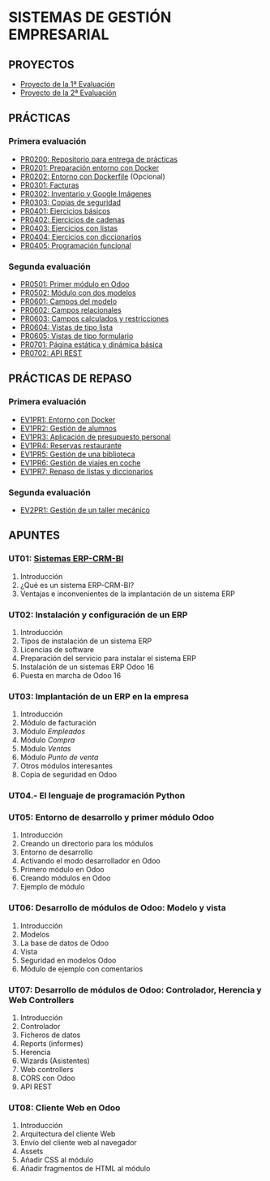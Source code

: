 # SISTEMAS DE GESTIÓN EMPRESARIAL


## PROYECTOS

- [Proyecto de la 1ª Evaluación](./proyectos/proyecto_ev1.md)
- [Proyecto de la 2ª Evaluación](./proyectos/proyecto_ev2.md)


## PRÁCTICAS

### Primera evaluación

- [PR0200: Repositorio para entrega de prácticas](./ut02_instalacion/practicas/pr0200.md)
- [PR0201: Preparación entorno con Docker](./ut02_instalacion/practicas/pr0201.md)
- [PR0202: Entorno con Dockerfile]() (Opcional)
- [PR0301: Facturas](./ut03_implantacion/pr0301.md)
- [PR0302: Inventario y Google Imágenes](./ut03_implantacion/pr0302.md)
- [PR0303: Copias de seguridad](./ut03_implantacion/pr0303.md)
- [PR0401: Ejercicios básicos](./ut04_python/pr0401_ejercicios_basicos.md)
- [PR0402: Ejercicios de cadenas](./ut04_python/pr0402_cadenas.md)
- [PR0403: Ejercicios con listas](./ut04_python/pr0403_listas.md)
- [PR0404: Ejercicios con diccionarios](./ut04_python/pr0404_diccionarios.md)
- [PR0405: Programación funcional](./ut04_python/pr0405_programacion_funcional.md)

### Segunda evaluación

- [PR0501: Primer módulo en Odoo](./ut05_creacion_modulos/pr0501_modulo_sencillo.md)
- [PR0502: Módulo con dos modelos](./ut05_creacion_modulos/pr0502_modulo_dos_modelos.md)
- [PR0601: Campos del modelo](./ut06_mvc_herencia/pr0601_campos_modelo.md)
- [PR0602: Campos relacionales](./ut06_mvc_herencia/pr0602_campos_relacionales.md)
- [PR0603: Campos calculados y restricciones](./ut06_mvc_herencia/pr0603_campos_calculados_restricciones.md)
- [PR0604: Vistas de tipo lista](./ut06_mvc_herencia/pr0604_vista_tree.md)
- [PR0605: Vistas de tipo formulario](./ut06_mvc_herencia/pr0605_vista_form.md)
- [PR0701: Página estática y dinámica básica](./ut07_web_controllers_cliente_web/pr0701_pagina_estatica_dinamica.md)
- [PR0702: API REST](./ut07_web_controllers_cliente_web/pr0702_api_rest.md)


## PRÁCTICAS DE REPASO

### Primera evaluación

- [EV1PR1: Entorno con Docker](./repaso/ev1pr1_instalacion.md)
- [EV1PR2: Gestión de alumnos](./repaso/ev1pr2_gestion_alumnos.md)
- [EV1PR3: Aplicación de presupuesto personal](./repaso/ev1pr3_presupuesto.md)
- [EV1PR4: Reservas restaurante](./repaso/ev1pr4_reservas_restaurante.md)
- [EV1PR5: Gestión de una biblioteca](./repaso/ev1pr4_reservas_restaurante.md)
- [EV1PR6: Gestión de viajes en coche](./repaso/ev1pr6_viajes.md)
- [EV1PR7: Repaso de listas y diccionarios](./repaso/ev1pr7_listas.md)

### Segunda evaluación

- [EV2PR1: Gestión de un taller mecánico](./repaso/ev2pr1_gestion_taller.md)



## APUNTES

### UT01: [Sistemas ERP-CRM-BI](./ut01_introduccion/ut01_sistemas_erp_crm_bi.md)

1. Introducción
2. ¿Qué es un sistema ERP-CRM-BI?
3. Ventajas e inconvenientes de la implantación de un sistema ERP

### UT02: Instalación y configuración de un ERP

1. Introducción
2. Tipos de instalación de un sistema ERP
3. Licencias de software
4. Preparación del servicio para instalar el sistema ERP
5. Instalación de un sistemas ERP Odoo 16
6. Puesta en marcha de Odoo 16

### UT03: Implantación de un ERP en la empresa

1. Introducción
2. Módulo de facturación
3. Módulo *Empleados*
4. Módulo *Compra*
5. Módulo *Ventas*
6. Módulo *Punto de venta*
7. Otros módulos interesantes
8. Copia de seguridad en Odoo

### UT04.- El lenguaje de programación Python

### UT05: Entorno de desarrollo y primer módulo Odoo

1. Introducción
2. Creando un directorio para los módulos
3. Entorno de desarrollo
4. Activando el modo desarrollador en Odoo
5. Primero módulo en Odoo
6. Creando módulos en Odoo
7. Ejemplo de módulo

### UT06: Desarrollo de módulos de Odoo: Modelo y vista

1. Introducción
2. Modelos
3. La base de datos de Odoo
4. Vista
5. Seguridad en modelos Odoo
6. Módulo de ejemplo con comentarios

### UT07: Desarrollo de módulos de Odoo: Controlador, Herencia y Web Controllers

1. Introducción
2. Controlador
3. Ficheros de datos
4. Reports (informes)
5. Herencia
6. Wizards (Asistentes)
7. Web controllers
8. CORS con Odoo
9. API REST

### UT08: Cliente Web en Odoo

1. Introducción
2. Arquitectura del cliente Web
3. Envío del cliente web al navegador
4. Assets
5. Añadir CSS al módulo
6. Añadir fragmentos de HTML al módulo